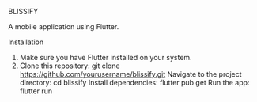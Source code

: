 BLISSIFY

A mobile application using Flutter.

Installation

1. Make sure you have Flutter installed on your system.
2. Clone this repository: git clone https://github.com/yourusername/blissify.git
Navigate to the project directory: cd blissify
Install dependencies: flutter pub get
Run the app: flutter run

